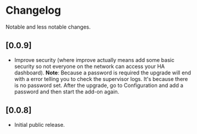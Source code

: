 # Changelog

Notable and less notable changes. 

## [0.0.9]

- Improve security (where improve actually means add some basic security so not everyone on the network can access your HA dashboard).
**Note**: Because a password is required the upgrade will end with a error telling you to check the supervisor logs. It's because there is no password set. After the upgrade, go to Configuration and add a password and then start the add-on again.

## [0.0.8]

- Initial public release.
